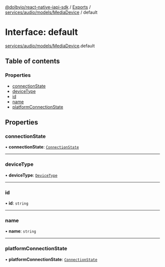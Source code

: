 [@dolbyio/react-native-iapi-sdk](../README.md) / [Exports](../modules.md) / [services/audio/models/MediaDevice](../modules/services_audio_models_MediaDevice.md) / default

# Interface: default

[services/audio/models/MediaDevice](../modules/services_audio_models_MediaDevice.md).default

## Table of contents

### Properties

- [connectionState](services_audio_models_MediaDevice.default.md#connectionstate)
- [deviceType](services_audio_models_MediaDevice.default.md#devicetype)
- [id](services_audio_models_MediaDevice.default.md#id)
- [name](services_audio_models_MediaDevice.default.md#name)
- [platformConnectionState](services_audio_models_MediaDevice.default.md#platformconnectionstate)

## Properties

### connectionState

• **connectionState**: [`ConnectionState`](../enums/services_audio_models_ConnectionState.ConnectionState.md)

___

### deviceType

• **deviceType**: [`DeviceType`](../enums/services_audio_models_DeviceType.DeviceType.md)

___

### id

• **id**: `string`

___

### name

• **name**: `string`

___

### platformConnectionState

• **platformConnectionState**: [`ConnectionState`](../enums/services_audio_models_ConnectionState.ConnectionState.md)
